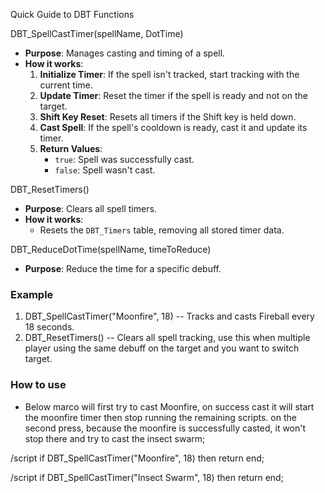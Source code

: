 Quick Guide to DBT Functions

DBT_SpellCastTimer(spellName, DotTime)
- **Purpose**: Manages casting and timing of a spell.
- **How it works**:
  1. **Initialize Timer**: If the spell isn't tracked, start tracking with the current time.
  2. **Update Timer**: Reset the timer if the spell is ready and not on the target.
  3. **Shift Key Reset**: Resets all timers if the Shift key is held down.
  4. **Cast Spell**: If the spell's cooldown is ready, cast it and update its timer.
  5. **Return Values**:
     - `true`: Spell was successfully cast.
     - `false`: Spell wasn't cast.

DBT_ResetTimers()
- **Purpose**: Clears all spell timers.
- **How it works**:
  - Resets the `DBT_Timers` table, removing all stored timer data.

DBT_ReduceDotTime(spellName, timeToReduce)
- **Purpose**: Reduce the time for a specific debuff.

### Example

1. DBT_SpellCastTimer("Moonfire", 18) -- Tracks and casts Fireball every 18 seconds.
2. DBT_ResetTimers() -- Clears all spell tracking, use this when multiple player using the same debuff on the target and you want to switch target.

### How to use
- Below marco will first try to cast Moonfire, on success cast it will start the moonfire timer then stop running the remaining scripts. on the second press, because the moonfire is successfully casted, it won't stop there and try to cast the insect swarm;

/script if DBT_SpellCastTimer("Moonfire", 18) then return end;

/script if DBT_SpellCastTimer("Insect Swarm", 18) then return end;

